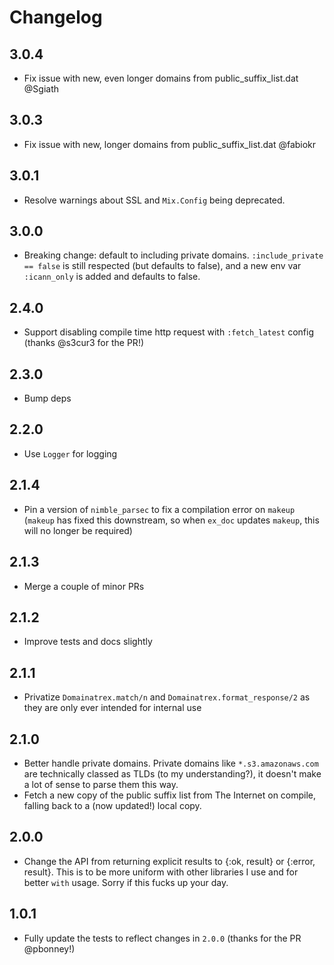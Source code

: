 # Changelog

## 3.0.4

- Fix issue with new, even longer domains from public_suffix_list.dat @Sgiath

## 3.0.3

- Fix issue with new, longer domains from public_suffix_list.dat @fabiokr

## 3.0.1

- Resolve warnings about SSL and `Mix.Config` being deprecated.

## 3.0.0

- Breaking change: default to including private domains. `:include_private == false` is still
  respected (but defaults to false), and a new env var `:icann_only` is added and defaults to
  false.

## 2.4.0

- Support disabling compile time http request with `:fetch_latest` config (thanks @s3cur3 for
  the PR!)

## 2.3.0

- Bump deps

## 2.2.0

- Use `Logger` for logging

## 2.1.4

- Pin a version of `nimble_parsec` to fix a compilation error on `makeup` (`makeup` has fixed
  this downstream, so when `ex_doc` updates `makeup`, this will no longer be required)

## 2.1.3

- Merge a couple of minor PRs

## 2.1.2

- Improve tests and docs slightly

## 2.1.1

- Privatize `Domainatrex.match/n` and `Domainatrex.format_response/2` as they are only ever
  intended for internal use

## 2.1.0

- Better handle private domains. Private domains like `*.s3.amazonaws.com` are technically
  classed as TLDs (to my understanding?), it doesn't make a lot of sense to parse them this way.
- Fetch a new copy of the public suffix list from The Internet on compile, falling back to a
  (now updated!) local copy.

## 2.0.0

- Change the API from returning explicit results to {:ok, result} or {:error, result}. This is to
  be more uniform with other libraries I use and for better `with` usage. Sorry if this fucks up
  your day.

## 1.0.1

- Fully update the tests to reflect changes in `2.0.0` (thanks for the PR @pbonney!)
